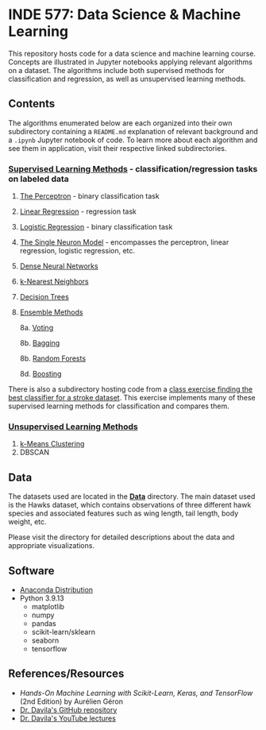 # INDE 577: Data Science & Machine Learning

This repository hosts code for a data science and machine learning course. Concepts are illustrated in Jupyter notebooks applying relevant algorithms on a dataset. The algorithms include both supervised methods for classification and regression, as well as unsupervised learning methods.

## Contents

The algorithms enumerated below are each organized into their own subdirectory containing a `README.md` explanation of relevant background and a `.ipynb` Jupyter notebook of code. To learn more about each algorithm and see them in application, visit their respective linked subdirectories.

### __**[Supervised Learning Methods](https://github.com/kary5678/INDE-577/tree/main/supervised-learning)**__ - classification/regression tasks on labeled  data
1. [The Perceptron](https://github.com/kary5678/INDE-577/tree/main/supervised-learning/perceptron) - binary classification task
2. [Linear Regression](https://github.com/kary5678/INDE-577/tree/main/supervised-learning/linear_regression) - regression task
3. [Logistic Regression](https://github.com/kary5678/INDE-577/tree/main/supervised-learning/logistic_regression) - binary classification task
4. [The Single Neuron Model](https://github.com/kary5678/INDE-577/tree/main/supervised-learning/single_neuron) - encompasses the perceptron, linear regression, logistic regression, etc.
5. [Dense Neural Networks](https://github.com/kary5678/INDE-577/tree/main/supervised-learning/dense_neural_network)
6. [k-Nearest Neighbors](https://github.com/kary5678/INDE-577/tree/main/supervised-learning/knn)
7. [Decision Trees](https://github.com/kary5678/INDE-577/tree/main/supervised-learning/decision_trees)
8. [Ensemble Methods](https://github.com/kary5678/INDE-577/tree/main/supervised-learning/ensemble_methods)

   8a. [Voting](https://github.com/kary5678/INDE-577/tree/main/supervised-learning/ensemble_methods/hard_voting)
   
   8b. [Bagging](https://github.com/kary5678/INDE-577/tree/main/supervised-learning/ensemble_methods/bagging)
   
   8b. [Random Forests](https://github.com/kary5678/INDE-577/tree/main/supervised-learning/ensemble_methods/random_forests)
   
   8d. [Boosting](https://github.com/kary5678/INDE-577/tree/main/supervised-learning/ensemble_methods/boosting)
   
There is also a subdirectory hosting code from a [class exercise finding the best classifier for a stroke dataset](https://github.com/kary5678/INDE-577/tree/main/supervised-learning/class_exercise_3-31). This exercise implements many of these supervised learning methods for classification and compares them.


### __**[Unsupervised Learning Methods](https://github.com/kary5678/INDE-577/tree/main/unsupervised-learning)**__
1. [k-Means Clustering](https://github.com/kary5678/INDE-577/tree/main/unsupervised-learning/k-means_clustering)
2. DBSCAN

## Data
The datasets used are located in the [**Data**](https://github.com/kary5678/INDE-577/tree/main/Data) directory. The main dataset used is the Hawks dataset, which contains observations of three different hawk species and associated features such as wing length, tail length, body weight, etc. 

Please visit the directory for detailed descriptions about the data and appropriate visualizations.

## Software

* [Anaconda Distribution](https://www.anaconda.com/products/distribution)
* Python 3.9.13
  * matplotlib
  * numpy
  * pandas
  * scikit-learn/sklearn
  * seaborn
  * tensorflow

## References/Resources
* *Hands-On Machine Learning with Scikit-Learn, Keras, and TensorFlow* (2nd Edition) by Aurélien Géron
* [Dr. Davila's GitHub repository](https://github.com/RandyRDavila/Data_Science_and_Machine_Learning_Spring_2022)
* [Dr. Davila's YouTube lectures](https://youtube.com/playlist?list=PLiUo37D6MN3Fc-lICEHyR46VfwynkIRrf)

